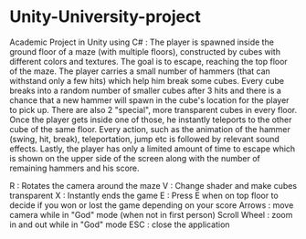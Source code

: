 # Unity-University-project
Academic Project in Unity using C# : The player is spawned inside the ground floor of a maze (with multiple floors), constructed by cubes with different colors and textures. The goal is to escape, reaching the top floor of the maze. The player carries a small number of hammers (that can withstand only a few hits) which help him break some cubes. Every cube breaks into a random number of smaller cubes after 3 hits and there is a chance that a new hammer will spawn in the cube's location for the player to pick up. There are also 2 "special", more transparent cubes in every floor. Once the player gets inside one of those, he instantly teleports to the other cube of the same floor. Every action, such as the animation of the hammer (swing, hit, break), teleportation, jump etc is followed by relevant sound effects. Lastly, the player has only a limited amount of time to escape which is shown on the upper side of the screen along with the number of remaining hammers and his score. 

R : Rotates the camera around the maze
V : Change shader and make cubes transparent
X : Instantly ends the game
E : Press E when on top floor to decide if you won or lost the game depending on your score
Arrows : move camera while in "God" mode (when not in first person)
Scroll Wheel : zoom in and out while in "God" mode
ESC : close the application
